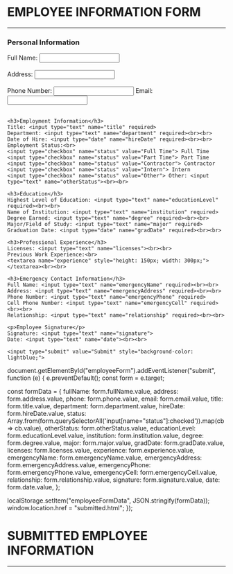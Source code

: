 <!DOCTYPE html>
<html lang="en">
<head>
  <meta charset="UTF-8">
  <title>Employee Information Form</title>
  <link rel="stylesheet" href="form.css">
</head>
<body>
  <h1>EMPLOYEE INFORMATION FORM</h1>
  <hr>

  <form id="employeeForm">
    <h3>Personal Information</h3>
    Full Name: <input type="text" name="fullName" required><br><br>
    Address: <input type="text" name="address" required><br><br>
    Phone Number: <input type="text" name="phone" required>
    Email: <input type="email" name="email" required><br><br>

    <h3>Employment Information</h3>
    Title: <input type="text" name="title" required>
    Department: <input type="text" name="department" required><br><br>
    Date of Hire: <input type="date" name="hireDate" required><br><br>
    Employment Status:<br>
    <input type="checkbox" name="status" value="Full Time"> Full Time
    <input type="checkbox" name="status" value="Part Time"> Part Time
    <input type="checkbox" name="status" value="Contractor"> Contractor
    <input type="checkbox" name="status" value="Intern"> Intern
    <input type="checkbox" name="status" value="Other"> Other: <input type="text" name="otherStatus"><br><br>

    <h3>Education</h3>
    Highest Level of Education: <input type="text" name="educationLevel" required><br><br>
    Name of Institution: <input type="text" name="institution" required>
    Degree Earned: <input type="text" name="degree" required><br><br>
    Major/Field of Study: <input type="text" name="major" required>
    Graduation Date: <input type="date" name="gradDate" required><br><br>

    <h3>Professional Experience</h3>
    Licenses: <input type="text" name="licenses"><br><br>
    Previous Work Experience:<br>
    <textarea name="experience" style="height: 150px; width: 300px;"></textarea><br><br>

    <h3>Emergency Contact Information</h3>
    Full Name: <input type="text" name="emergencyName" required><br><br>
    Address: <input type="text" name="emergencyAddress" required><br><br>
    Phone Number: <input type="text" name="emergencyPhone" required>
    Cell Phone Number: <input type="text" name="emergencyCell" required><br><br>
    Relationship: <input type="text" name="relationship" required><br><br>

    <p>Employee Signature</p>
    Signature: <input type="text" name="signature">
    Date: <input type="text" name="date"><br><br>

    <input type="submit" value="Submit" style="background-color: lightblue;">
  </form>

  <script src="form.js"></script>
</body>
</html>


document.getElementById("employeeForm").addEventListener("submit", function (e) {
  e.preventDefault();
  const form = e.target;

  const formData = {
    fullName: form.fullName.value,
    address: form.address.value,
    phone: form.phone.value,
    email: form.email.value,
    title: form.title.value,
    department: form.department.value,
    hireDate: form.hireDate.value,
    status: Array.from(form.querySelectorAll('input[name="status"]:checked')).map(cb => cb.value),
    otherStatus: form.otherStatus.value,
    educationLevel: form.educationLevel.value,
    institution: form.institution.value,
    degree: form.degree.value,
    major: form.major.value,
    gradDate: form.gradDate.value,
    licenses: form.licenses.value,
    experience: form.experience.value,
    emergencyName: form.emergencyName.value,
    emergencyAddress: form.emergencyAddress.value,
    emergencyPhone: form.emergencyPhone.value,
    emergencyCell: form.emergencyCell.value,
    relationship: form.relationship.value,
    signature: form.signature.value,
    date: form.date.value,
  };

  localStorage.setItem("employeeFormData", JSON.stringify(formData));
  window.location.href = "submitted.html";
});


<!DOCTYPE html>
<html lang="en">
<head>
  <meta charset="UTF-8">
  <title>Submitted Info</title>
  <link rel="stylesheet" href="form.css">
</head>
<body>
  <h1>SUBMITTED EMPLOYEE INFORMATION</h1>
  <hr>
  <div id="displayData"></div>

  <script>
    const data = JSON.parse(localStorage.getItem("employeeFormData"));
    const output = document.getElementById("displayData");

    if (data) {
      output.innerHTML = `
        <h3>Personal Information</h3>
        <p><strong>Name:</strong> ${data.fullName}</p>
        <p><strong>Address:</strong> ${data.address}</p>
        <p><strong>Phone:</strong> ${data.phone}</p>
        <p><strong>Email:</strong> ${data.email}</p>

        <h3>Employment Info</h3>
        <p><strong>Title:</strong> ${data.title}</p>
        <p><strong>Department:</strong> ${data.department}</p>
        <p><strong>Date of Hire:</strong> ${data.hireDate}</p>
        <p><strong>Status:</strong> ${data.status.join(", ") || data.otherStatus}</p>

        <h3>Education</h3>
        <p><strong>Level:</strong> ${data.educationLevel}</p>
        <p><strong>Institution:</strong> ${data.institution}</p>
        <p><strong>Degree:</strong> ${data.degree}</p>
        <p><strong>Major:</strong> ${data.major}</p>
        <p><strong>Graduation:</strong> ${data.gradDate}</p>

        <h3>Experience</h3>
        <p><strong>Licenses:</strong> ${data.licenses}</p>
        <p><strong>Work Experience:</strong> ${data.experience}</p>

        <h3>Emergency Contact</h3>
        <p><strong>Name:</strong> ${data.emergencyName}</p>
        <p><strong>Address:</strong> ${data.emergencyAddress}</p>
        <p><strong>Phone:</strong> ${data.emergencyPhone}</p>
        <p><strong>Cell:</strong> ${data.emergencyCell}</p>
        <p><strong>Relationship:</strong> ${data.relationship}</p>

        <h3>Signature</h3>
        <p>${data.signature} | ${data.date}</p>
      `;
    } else {
      output.innerHTML = "<p>No submitted data found.</p>";
    }
  </script>
</body>
</html>
